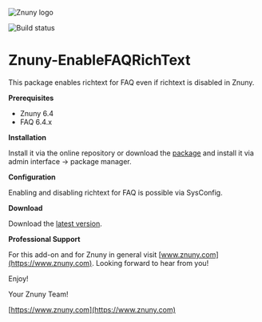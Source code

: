 ![Znuny logo](https://www.znuny.com/assets/images/logo_small.png)


![Build status](https://badge.proxy.znuny.com/Znuny4OTRS-EnableFAQRichText/rel-6_4)

Znuny-EnableFAQRichText
=======================
This package enables richtext for FAQ even if richtext is disabled in Znuny.

**Prerequisites**

- Znuny 6.4
- FAQ 6.4.x

**Installation**

Install it via the online repository or download the [package](https://addons.znuny.com/api/addon_repos/public/2194/latest) and install it via admin interface -> package manager.

**Configuration**

Enabling and disabling richtext for FAQ is possible via SysConfig.

**Download**

Download the [latest version](https://addons.znuny.com/api/addon_repos/public/2194/latest).

**Professional Support**

For this add-on and for Znuny in general visit [www.znuny.com](https://www.znuny.com). Looking forward to hear from you!

Enjoy!

Your Znuny Team!

[https://www.znuny.com](https://www.znuny.com)
